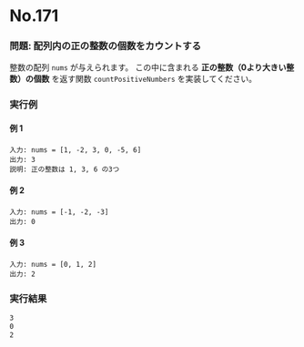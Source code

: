 # No.171

### 問題: 配列内の正の整数の個数をカウントする

整数の配列 `nums` が与えられます。
この中に含まれる **正の整数（0より大きい整数）の個数** を返す関数 `countPositiveNumbers` を実装してください。

### 実行例

#### 例 1

```
入力: nums = [1, -2, 3, 0, -5, 6]
出力: 3
説明: 正の整数は 1, 3, 6 の3つ
```

#### 例 2

```
入力: nums = [-1, -2, -3]
出力: 0
```

#### 例 3

```
入力: nums = [0, 1, 2]
出力: 2
```

### 実行結果

```sh
3
0
2
```

